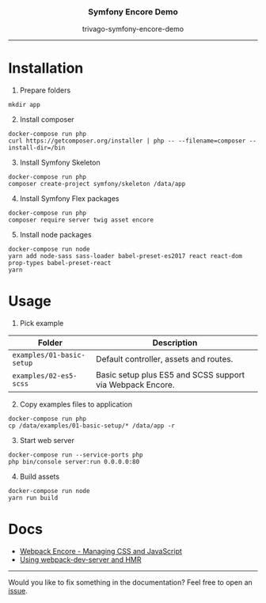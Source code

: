<p align="center">
  <h3 align="center">Symfony Encore Demo</h3>
  <p align="center">trivago-symfony-encore-demo</p>

</p>

---

# Installation

1. Prepare folders
```
mkdir app
```

2. Install  composer
```
docker-compose run php
curl https://getcomposer.org/installer | php -- --filename=composer --install-dir=/bin
```

3. Install Symfony Skeleton
```console
docker-compose run php
composer create-project symfony/skeleton /data/app
```

4. Install Symfony Flex packages
```console
docker-compose run php
composer require server twig asset encore
```

5. Install node packages
```console
docker-compose run node
yarn add node-sass sass-loader babel-preset-es2017 react react-dom prop-types babel-preset-react
yarn
```

# Usage

1. Pick example

| Folder | Description |
|---|---|
| `examples/01-basic-setup` | Default controller, assets and routes. |
| `examples/02-es5-scss` | Basic setup plus ES5 and SCSS support via Webpack Encore. |


2. Copy examples files to application
```console
docker-compose run php
cp /data/examples/01-basic-setup/* /data/app -r
```

3. Start web server
```console
docker-compose run --service-ports php
php bin/console server:run 0.0.0.0:80
```

4. Build assets
```console
docker-compose run node
yarn run build
```

# Docs

- [Webpack Encore - Managing CSS and JavaScript](https://symfony.com/doc/current/frontend.html)
- [Using webpack-dev-server and HMR](https://symfony.com/doc/current/frontend/encore/dev-server.html)

---

Would you like to fix something in the documentation? Feel free to open an [issue](https://github.com/sveneisenschmidt/trivago-symfony-encore-demo/issues).